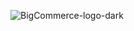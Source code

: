 ![BigCommerce-logo-dark](https://user-images.githubusercontent.com/106064302/218707927-14a3c015-06d6-4b09-b8a8-0f402bcf65d5.png)